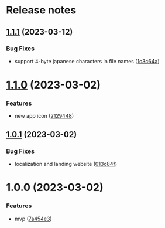 # Release notes

## [1.1.1](https://github.com/lwouis/fat-drive-sorter/compare/v1.1.0...v1.1.1) (2023-03-12)


### Bug Fixes

* support 4-byte japanese characters in file names ([1c3c64a](https://github.com/lwouis/fat-drive-sorter/commit/1c3c64a))

# [1.1.0](https://github.com/lwouis/fat-drive-sorter/compare/v1.0.1...v1.1.0) (2023-03-02)


### Features

* new app icon ([2129448](https://github.com/lwouis/fat-drive-sorter/commit/2129448))

## [1.0.1](https://github.com/lwouis/fat-drive-sorter/compare/v1.0.0...v1.0.1) (2023-03-02)


### Bug Fixes

* localization and landing website ([013c84f](https://github.com/lwouis/fat-drive-sorter/commit/013c84f))

# 1.0.0 (2023-03-02)


### Features

* mvp ([7a454e3](https://github.com/lwouis/fat-drive-sorter/commit/7a454e3))
